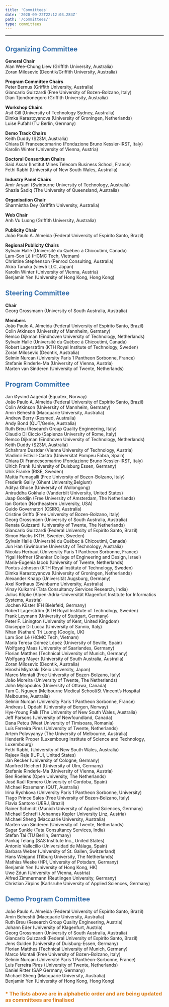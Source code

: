 ```yaml
---
title: 'Committees'
date: '2020-09-22T22:12:03.284Z'
path: '/committees/'
type: committees
---
```


<hr/>

<h2 style="color: #3771ad">Organizing Committee</h2>

**General Chair**<br/>
Alan Wee-Chung Liew (Griffith University, Australia)<br/>
Zoran Milosevic (Deontik/Griffith University, Australia)

**Program Committee Chairs**<br/>
Peter Bernus (Griffith University, Australia)<br/>
Giancarlo Guizzardi (Free University of Bozen-Bolzano, Italy)<br/>
Dian Tjondronegoro (Griffith University, Australia)

**Workshop Chairs**<br/>
Asif Gill (University of Technology Sydney, Australia)<br/>
Dimka Karastoyanova (University of Groningen, Netherlands)<br/>
Luise Pufahl (TU Berlin, Germany) 

**Demo Track Chairs**<br/>
Keith Duddy (S23M, Australia)<br/>
Chiara Di Francescomarino (Fondazione Bruno Kessler-IRST, Italy)<br/>
Karolin Winter (University of Vienna, Austria)

**Doctoral Consortium Chairs**<br/>
Said Assar (Institut Mines Telecom Business School, France)<br/>
Fethi Rabhi (University of New South Wales, Australia)

**Industry Panel Chairs**<br/>
Amir Aryani (Swinburne University of Technology, Australia)<br/>
Shazia Sadiq (The University of Queensland, Australia)

**Organisation Chair**<br/>
Sharmistha Dey (Griffith University, Australia)

**Web Chair**<br/>
Anh Vu Luong (Griffith University, Australia)

**Publicity Chair**<br/>
João Paulo A. Almeida (Federal University of Espírito Santo, Brazil)

**Regional Publicity Chairs**<br/>
Sylvain Hallé (Université du Québec à Chicoutimi, Canada)<br/>
Lam-Son Lê (HCMC Tech, Vietnam)<br/>
Christine Stephenson (Penrod Consulting, Australia)<br/>
Akira Tanaka (view5 LLC, Japan)<br/>
Karolin Winter (University of Vienna, Austria)<br/>
Benjamin Yen (University of Hong Kong, Hong Kong)

<h2 style="color: #3771ad">Steering Committee</h2>

**Chair**<br/>
Georg Grossmann (University of South Australia, Australia)<br/>

**Members**<br/>
João Paulo A. Almeida (Federal University of Espírito Santo, Brazil)<br/>
Colin Atkinson (University of Mannheim, Germany)<br/>
Remco Dijkman (Eindhoven University of Technology, Netherlands)<br/>
Sylvain Hallé (Université du Québec à Chicoutimi, Canada)<br/>
Robert Lagerström (KTH Royal Institute of Technology, Sweden)<br/>
Zoran Milosevic (Deontik, Australia)<br/>
Selmin Nurcan (University Paris 1 Pantheon Sorbonne, France)<br/>
Stefanie Rinderle-Ma (University of Vienna, Austria)<br/>
Marten van Sinderen (University of Twente, Netherlands)

<h2 style="color: #3771ad">Program Committee</h2>

Jan Øyvind Aagedal (Equatex, Norway)<br/>
João Paulo A. Almeida (Federal University of Espírito Santo, Brazil)<br/>
Colin Atkinson (University of Mannheim, Germany)<br/>
Amin Beheshti (Macquarie University, Australia)<br/>
Andrew Berry (Resmed, Australia)<br/>
Andy Bond (QUT/Genie, Australia)<br/>
Ruth Breu (Research Group Quality Engineering, Italy)<br/>
Claudio Di Ciccio (Sapienza University of Rome, Italy)<br/>
Remco Dijkman (Eindhoven University of Technology, Netherlands)<br/>
Keith Duddy (S23M, Australia)<br/>
Schahram Dustdar (Vienna University of Technology, Austria)<br/>
Vladimir Estivill-Castro (Universitat Pompeu Fabra, Spain)<br/>
Chiara Di Francescomarino (Fondazione Bruno Kessler-IRST, Italy)<br/>
Ulrich Frank (University of Duisburg Essen, Germany)<br/>
Ulrik Franke (RISE, Sweden)<br/>
Mattia Fumagalli (Free University of Bozen-Bolzano, Italy)<br/>
Frederik Gailly (Ghent University,Belgium)<br/>
Aditya Ghose (University of Wollongong)<br/>
Aniruddha Gokhale (Vanderbilt University, United States)<br/>
Jaap Gordijn (Free University of Amsterdam, The Netherlands)<br/>
Ian Gorton (Northeastern University, USA)<br/>
Guido Governatori (CSIRO, Australia)<br/>
Cristine Griffo (Free University of Bozen-Bolzano, Italy)<br/>
Georg Grossmann (University of South Australia, Australia)<br/>
Renata Guizzardi (University of Twente, The Netherlands)<br/>
Giancarlo Guizzardi (Federal University of Espirito Santo, Brazil)<br/>
Simon Hacks (KTH, Sweden, Sweden)<br/>
Sylvain Hallé (Université du Québec à Chicoutimi, Canada)<br/>
Jun Han (Swinburne University of Technology, Australia)<br/>
Nicolas Herbaut (University Paris 1 Pantheon Sorbonne, France)<br/>
Yigal Hoffner (Shenkar College of Engineering and Design, Israel)<br/>
Maria-Eugenia Iacob (University of Twente, Netherlands)<br/>
Pontus Johnson (KTH Royal Institute of Technology, Sweden)<br/>
Dimka Karastoyanova (University of Groningen, Netherlands)<br/>
Alexander Knapp (Universität Augsburg, Germany)<br/>
Axel Korthaus (Swinburne University, Australia)<br/>
Vinay Kulkarni (Tata Consultancy Services Research, India)<br/>
Julius Köpke (Alpen-Adria-Universität Klagenfurt Institute for Informatics Systems, Austria)<br/>
Jochen Küster (FH Bielefeld, Germany)<br/>
Robert Lagerström (KTH Royal Institute of Technology, Sweden)<br/>
Frank Leymann (University of Stuttgart, Germany)<br/>
Peter F. Linington (University of Kent, United Kingdom)<br/>
Giuseppe Di Lucca (University of Sannio, Italy)<br/>
Nhan (Nathan) Tri Luong (Google, UK)<br/>
Lam Son Lê (HCMC Tech, Vietnam)<br/>
Maria Teresa Gómez López (University of Seville, Spain)<br/>
Wolfgang Maas (University of Saarlandes, Germany)<br/>
Florian Matthes (Technical University of Munich, Germany)<br/>
Wolfgang Mayer (University of South Australia, Australia)<br/>
Zoran Milosevic (Deontik, Australia)<br/>
Hiroshi Miyazaki (Keio University, Japan)<br/>
Marco Montali (Free University of Bozen-Bolzano, Italy)<br/>
João Moreira (University of Twente, The Netherlands)<br/>
John Mylopoulos (University of Ottawa, Canada)<br/>
Tam C. Nguyen (Melbourne Medical School/St Vincent’s Hospital Melbourne, Australia)<br/>
Selmin Nurcan (University Paris 1 Pantheon Sorbonne, France)<br/>
Andreas L Opdahl (University of Bergen, Norway)<br/>
Hye-Young Paik (The University of New South Wales, Australia)<br/>
Jeff Parsons (University of Newfoundland, Canada)<br/>
Dana Petcu (West University of Timisoara, Romania)<br/>
Luís Ferreira Pires (University of Twente, Netherlands)<br/>
Artem Polyvyanyy (The University of Melbourne, Australia)<br/>
Henderik Proper (Luxembourg Institute of Science and Technology, Luxembourg)<br/>
Fethi Rabhi, (University of New South Wales, Australia)<br/>
Rajeev Raje (IUPUI, United States)<br/>
Jan Recker (University of Cologne, Germany)<br/>
Manfred Reichert (University of Ulm, Germany)<br/>
Stefanie Rinderle-Ma (University of Vienna, Austria)<br/>
Ben Roelens (Open University, The Netherlands)<br/>
José Raúl Romero (University of Cordoba, Spain)<br/>
Michael Rosemann (QUT, Australia)<br/>
Irina Rychkova (University Paris 1 Pantheon Sorbonne, University)<br/>
Tiago Prince Sales (Free University of Bozen-Bolzano, Italy)<br/>
Flavia Santoro (UERJ, Brazil)<br/>
Rainer Schmidt (Munich University of Applied Sciences, Germany)<br/>
Michael Schrefl (Johannes Kepler University Linz, Austria)<br/>
Michael Sheng (Macquarie University, Australia)<br/>
Marten van Sinderen (University of Twente, Netherlands)<br/>
Sagar Sunkle (Tata Consultancy Services, India)<br/>
Stefan Tai (TU Berlin, Germany)<br/>
Pankaj Telang (SAS Institute Inc., United States)<br/>
Antonio Vallecillo (Universidad de Málaga, Spain)<br/>
Barbara Weber (University of St. Gallen, Switzerland)<br/>
Hans Weigand (Tilburg University, The Netherlands)<br/>
Mathias Weske (HPI, University of Potsdam, Germany)<br/>
Benjamin Yen (University of Hong Kong, HK)<br/>
Uwe Zdun (University of Vienna, Austria)<br/>
Alfred Zimmermann (Reutlingen University, Germany)<br/>
Christian Zirpins (Karlsruhe University of Applied Sciences, Germany)

<h2 style="color: #3771ad">Demo Program Committee</h2>

João Paulo A. Almeida (Federal University of Espírito Santo, Brazil)<br/>
Amin Beheshti (Macquarie University, Australia)<br/>
Ruth Breu (Research Group Quality Engineering, Austria)<br/>
Johann Eder (University of Klagenfurt, Austria)<br/>
Georg Grossmann (University of South Australia, Australia)<br/>
Giancarlo Guizzardi (Federal University of Espirito Santo, Brazil)<br/>
Jens Gulden (University of Duisburg-Essen, Germany)<br/>
Florian Matthes (Technical University of Munich, Germany)<br/>
Marco Montali (Free University of Bozen-Bolzano, Italy)<br/>
Selmin Nurcan (Université Paris 1 Panthéon-Sorbonne, France)<br/>
Luis Ferreira Pires (University of Twente, Netherlands)<br/>
Daniel Ritter (SAP Germany, Germany)<br/>
Michael Sheng (Macquarie University, Australia)<br/>
Benjamin Yen (University of Hong Kong, Hong Kong)

<h3 style="color: #D9780F">* The lists above are in alphabetic order and are being updated as committees are finalised</h3>
